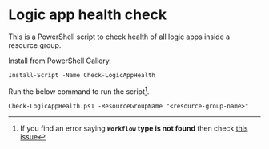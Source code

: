 # Logic app health check

This is a PowerShell script to check health of all logic apps inside a
resource group.

Install from PowerShell Gallery.

```
Install-Script -Name Check-LogicAppHealth
```

Run the below command to run the script[^note].

```
Check-LogicAppHealth.ps1 -ResourceGroupName "<resource-group-name>"
```

[^note]:
    If you find an error saying **`Workflow` type is not found** then check 
    [this issue](https://github.com/Arnab-Developer/LogicAppHealthCheck/issues/1)